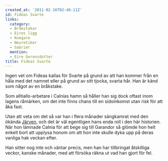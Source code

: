 ```yaml
---
created_at: '2011-02-16T02:46:11Z'
id: Fideas Svarte
links:
  category:
  - Bråkstakar
  - Eires ligg
  - Knegare
  - Neurotiker
  - Sabrier
  mention:
  - Eire Geronsdotter
title: Fideas Svarte
---
```


Ingen vet om Fideas kallas för Svarte på grund av att han kommer från en håla med det namnet eller
på grund av sitt tjocka, svarta hår. Han är känd som något av en bråkstake.

Som alltiallo-arbetare i Calnias hamn så håller han sig dock oftast inom lagens råmärken, om det
inte finns chans till en sidoinkomst utan risk för att åka fast.

Utan att veta om det så var han i flera månader sängkamrat med den ökända [Järven], och det är väl
egentligen hans enda roll i den här historien. När hon lämnade Calnia för att bege sig till Garandor
så glömde hon helt enkelt bort att upplysa honom om att hon inte skulle dyka upp på deras vanliga
hak veckan efter.

Han sitter nog inte och väntar precis, men han har tillbringat åtskilliga veckor, kanske månader,
med att försöka räkna ut vad han gjort för fel.

  [Järven]: Eire_Geronsdotter